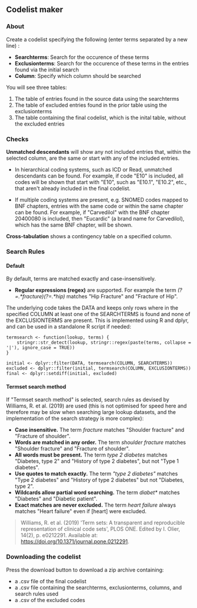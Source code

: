 ## Codelist maker

### About

Create a codelist specifying the following (enter terms separated by a new line) :

-   **Searchterms**: Search for the occurence of these terms
-   **Exclusionterms**: Search for the occurence of these terms in the entries found via the initial search
-   **Column**: Specify which column should be searched

You will see three tables:

1.  The table of entries found in the source data using the searchterms
2.  The table of excluded entries found in the prior table using the exclusionterms
3.  The table containing the final codelist, which is the inital table, without the excluded entries

### Checks

**Unmatched descendants** will show any not included entries that, within the selected column, are the same or start with any of the included entries.

-   In hierarchical coding systems, such as ICD or Read, unmatched descendants can be found. For example, if code "E10" is included, all codes will be shown that start with "E10", such as "E10.1", "E10.2", etc., that aren't already included in the final codelist.

-   If multiple coding systems are present, e.g. SNOMED codes mapped to BNF chapters, entries with the same code or within the same chapter can be found. For example, if "Carvedilol" with the BNF chapter 20400080 is included, then "Eucardic" (a brand name for Carvedilol), which has the same BNF chapter, will be shown.

**Cross-tabulation** shows a contingency table on a specified column.

### Search Rules

#### Default

By default, terms are matched exactly and case-insensitively. 
-   **Regular expressions (regex)** are supported. For example the term _(?=.*fracture)(?=.*hip)_ matches "Hip Fracture" and "Fracture of Hip".

The underlying code takes the DATA and keeps only rows where in the specified COLUMN at least one of the SEARCHTERMS is found and none of the EXCLUSIONTERMS are present. This is implemented using R and dplyr, and can be used in a standalone R script if needed:

```         
termsearch <- function(lookup, terms) {
    stringr::str_detect(lookup, stringr::regex(paste(terms, collapse = '|'), ignore_case = TRUE))
}

initial <- dplyr::filter(DATA, termsearch(COLUMN, SEARCHTERMS))
excluded <- dplyr::filter(initial, termsearch(COLUMN, EXCLUSIONTERMS))
final <- dplyr::setdiff(initial, excluded)
```

#### Termset search method

If "Termset search method" is selected, search rules as devised by Williams, R. et al. (2019) are used (this is not optimised for speed here and therefore may be slow when searching large lookup datasets, and the implementation of the search strategy is more complex):

-   **Case insensitive.** The term _fracture_ matches "Shoulder fracture" and "Fracture of shoulder".
-   **Words are matched in any order.** The term _shoulder fracture_ matches "Shoulder fracture" and "Fracture of shoulder".
-   **All words must be present.** The term _type 2 diabetes_ matches "Diabetes, type 2" and "History of type 2 diabetes", but not "Type 1 diabetes".
-   **Use quotes to match exactly.** The term _"type 2 diabetes"_ matches "Type 2 diabetes" and "History of type 2 diabetes" but not "Diabetes, type 2".
-   **Wildcards allow partial word searching.** The term _diabet\*_ matches "Diabetes" and "Diabetic patient".
-   **Exact matches are never excluded.** The term _heart failure_ always matches "Heart failure" even if [heart] were excluded.

> Williams, R. et al. (2019) 'Term sets: A transparent and reproducible representation of clinical code sets', PLOS ONE. Edited by I. Olier, 14(2), p. e0212291. Available at: <https://doi.org/10.1371/journal.pone.0212291>.

### Downloading the codelist

Press the download button to download a zip archive containing:

-   a .csv file of the final codelist
-   a .csv file containing the searchterms, exclusionterms, columns, and search rules used
-   a .csv of the excluded codes
